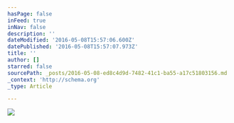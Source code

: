 ```yaml
---
hasPage: false
inFeed: true
inNav: false
description: ''
dateModified: '2016-05-08T15:57:06.600Z'
datePublished: '2016-05-08T15:57:07.973Z'
title: ''
author: []
starred: false
sourcePath: _posts/2016-05-08-ed8c4d9d-7482-41c1-ba55-a17c51803156.md
_context: 'http://schema.org'
_type: Article

---
```

![](https://the-grid-user-content.s3-us-west-2.amazonaws.com/f0eee6b3-45d7-4ecd-a3db-75450a3ba99f.jpg)